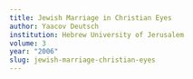 ```yaml
---
title: Jewish Marriage in Christian Eyes
author: Yaacov Deutsch
institution: Hebrew University of Jerusalem
volume: 3
year: "2006"
slug: jewish-marriage-christian-eyes
---
```

